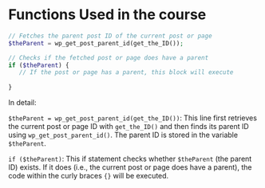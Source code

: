 # Functions Used in the course

```php
// Fetches the parent post ID of the current post or page 
$theParent = wp_get_post_parent_id(get_the_ID());

// Checks if the fetched post or page does have a parent
if ($theParent) {
   // If the post or page has a parent, this block will execute
   
}

```

In detail:

`$theParent = wp_get_post_parent_id(get_the_ID())`: This line first retrieves the current post or page ID with `get_the_ID()` and then finds its parent ID using `wp_get_post_parent_id()`. The parent ID is stored in the variable `$theParent`.

`if ($theParent)`: This if statement checks whether `$theParent` (the parent ID) exists. If it does (i.e., the current post or page does have a parent), the code within the curly braces `{}` will be executed.
